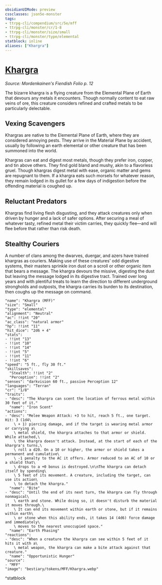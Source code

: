 ```yaml
---
obsidianUIMode: preview
cssclasses: json5e-monster
tags:
- ttrpg-cli/compendium/src/5e/mff
- ttrpg-cli/monster/cr/1-8
- ttrpg-cli/monster/size/small
- ttrpg-cli/monster/type/elemental
statblock: inline
aliases: ["Khargra"]
---
```

# [Khargra](3-Compendium\CLI\bestiary\elemental/khargra-mff.md)
*Source: Mordenkainen's Fiendish Folio p. 12*  

The bizarre khargra is a flying creature from the Elemental Plane of Earth that devours any metals it encounters. Though normally content to eat raw veins of ore, this creature considers refined and crafted metals to be particularly delectable.

## Vexing Scavengers

Khargras are native to the Elemental Plane of Earth, where they are considered annoying pests. They arrive in the Material Plane by accident, usually by following an earth elemental or other creature that has been summoned into the world.

Khargras can eat and digest most metals, though they prefer iron, copper, and tin above others. They find gold bland and mushy, akin to a flavorless gruel. Though khargras digest metal with ease, organic matter and gems are repugnant to them. If a khargra eats such morsels for whatever reason, they remain lodged in its gullet for a few days of indigestion before the offending material is coughed up.

## Reluctant Predators

Khargras find living flesh disgusting, and they attack creatures only when driven by hunger and a lack of safer options. After securing a meal of whatever tasty, refined metal their victim carries, they quickly flee—and will flee before that rather than risk death.

## Stealthy Couriers

A number of clans among the dwarves, duergar, and azers have trained khargras as couriers. Making use of these creatures' odd digestive systems, their masters sprinkle iron dust on a scroll or other organic item that bears a message. The khargra devours the missive, digesting the dust but leaving the message lodged in its digestive tract. Trained over long years and with plentiful treats to learn the direction to different underground strongholds and outposts, the khargra carries its burden to its destination, then coughs up the message on command.

```statblock
"name": "Khargra (MFF)"
"size": "Small"
"type": "elemental"
"alignment": "Neutral"
"ac": !!int "20"
"ac_class": "natural armor"
"hp": !!int "11"
"hit_dice": "2d6 + 4"
"stats":
- !!int "13"
- !!int "10"
- !!int "14"
- !!int "5"
- !!int "11"
- !!int "6"
"speed": "5 ft., fly 30 ft."
"skillsaves":
  "Stealth": !!int "2"
  "Perception": !!int "2"
"senses": "darkvision 60 ft., passive Perception 12"
"languages": "Terran"
"cr": "1/8"
"traits":
- "desc": "The khargra can scent the location of ferrous metal within 30 feet of it."
  "name": "Iron Scent"
"actions":
- "desc": "Melee Weapon Attack: +3 to hit, reach 5 ft., one target. Hit: 3 (1d4\
    \ + 1) piercing damage, and if the target is wearing metal armor or carrying a\
    \ metal shield, the khargra attaches to that armor or shield. While attached,\
    \ the khargra doesn't attack. Instead, at the start of each of the khargra's turns,\
    \ roll a d20. On a 10 or higher, the armor or shield takes a permanent and cumulative\
    \ -1 penalty to the AC it offers. Armor reduced to an AC of 10 or a shield that\
    \ drops to a +0 bonus is destroyed.\n\nThe khargra can detach itself by spending\
    \ 5 feet of its movement. A creature, including the target, can use its action\
    \ to detach the khargra."
  "name": "Bite"
- "desc": "Until the end of its next turn, the khargra can fly through nonmagical\
    \ earth and stone. While doing so, it doesn't disturb the material it moves through.\
    \ It can end its movement within earth or stone, but if it remains within earth\
    \ or stone when this ability ends, it takes 14 (4d6) force damage and immediately\
    \ moves to the nearest unoccupied space."
  "name": "Earth Phasing"
"reactions":
- "desc": "When a creature the khargra can see within 5 feet of it hits it with a\
    \ metal weapon, the khargra can make a bite attack against that creature."
  "name": "Opportunistic Hunger"
"source":
- "MFF"
"image": "bestiary/tokens/MFF/Khargra.webp"
```
^statblock